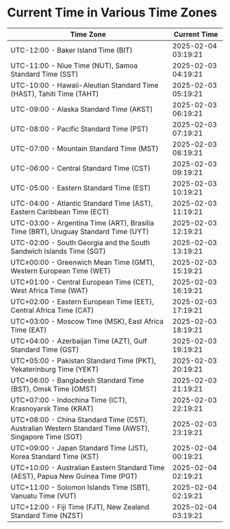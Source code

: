# Current Time in Various Time Zones

| Time Zone | Current Time |
|-----------|--------------|
| UTC-12:00 - Baker Island Time (BIT) | 2025-02-04 03:19:21 |
| UTC-11:00 - Niue Time (NUT), Samoa Standard Time (SST) | 2025-02-03 04:19:21 |
| UTC-10:00 - Hawaii-Aleutian Standard Time (HAST), Tahiti Time (TAHT) | 2025-02-03 05:19:21 |
| UTC-09:00 - Alaska Standard Time (AKST) | 2025-02-03 06:19:21 |
| UTC-08:00 - Pacific Standard Time (PST) | 2025-02-03 07:19:21 |
| UTC-07:00 - Mountain Standard Time (MST) | 2025-02-03 08:19:21 |
| UTC-06:00 - Central Standard Time (CST) | 2025-02-03 09:19:21 |
| UTC-05:00 - Eastern Standard Time (EST) | 2025-02-03 10:19:21 |
| UTC-04:00 - Atlantic Standard Time (AST), Eastern Caribbean Time (ECT) | 2025-02-03 11:19:21 |
| UTC-03:00 - Argentina Time (ART), Brasília Time (BRT), Uruguay Standard Time (UYT) | 2025-02-03 12:19:21 |
| UTC-02:00 - South Georgia and the South Sandwich Islands Time (SGT) | 2025-02-03 13:19:21 |
| UTC±00:00 - Greenwich Mean Time (GMT), Western European Time (WET) | 2025-02-03 15:19:21 |
| UTC+01:00 - Central European Time (CET), West Africa Time (WAT) | 2025-02-03 16:19:21 |
| UTC+02:00 - Eastern European Time (EET), Central Africa Time (CAT) | 2025-02-03 17:19:21 |
| UTC+03:00 - Moscow Time (MSK), East Africa Time (EAT) | 2025-02-03 18:19:21 |
| UTC+04:00 - Azerbaijan Time (AZT), Gulf Standard Time (GST) | 2025-02-03 19:19:21 |
| UTC+05:00 - Pakistan Standard Time (PKT), Yekaterinburg Time (YEKT) | 2025-02-03 20:19:21 |
| UTC+06:00 - Bangladesh Standard Time (BST), Omsk Time (OMST) | 2025-02-03 21:19:21 |
| UTC+07:00 - Indochina Time (ICT), Krasnoyarsk Time (KRAT) | 2025-02-03 22:19:21 |
| UTC+08:00 - China Standard Time (CST), Australian Western Standard Time (AWST), Singapore Time (SGT) | 2025-02-03 23:19:21 |
| UTC+09:00 - Japan Standard Time (JST), Korea Standard Time (KST) | 2025-02-04 00:19:21 |
| UTC+10:00 - Australian Eastern Standard Time (AEST), Papua New Guinea Time (PGT) | 2025-02-04 02:19:21 |
| UTC+11:00 - Solomon Islands Time (SBT), Vanuatu Time (VUT) | 2025-02-04 02:19:21 |
| UTC+12:00 - Fiji Time (FJT), New Zealand Standard Time (NZST) | 2025-02-04 03:19:21 |

